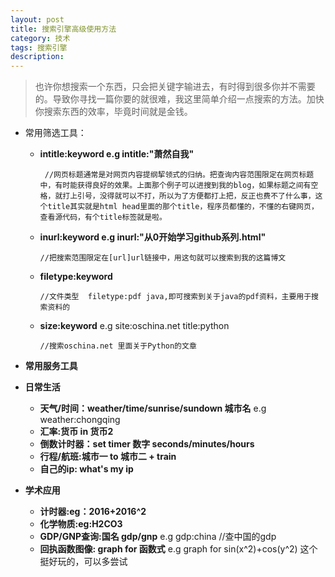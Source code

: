 ```yaml
---
layout: post
title: 搜索引擎高级使用方法
category: 技术
tags: 搜索引擎
description:
---
```



> 也许你想搜索一个东西，只会把关键字输进去，有时得到很多你并不需要的。导致你寻找一篇你要的就很难，我这里简单介绍一点搜索的方法。加快你搜索东西的效率，毕竟时间就是金钱。


- 常用筛选工具：

  - **intitle:keyword  e.g intitle:"萧然自我"**  
  
 		 //网页标题通常是对网页内容提纲挈领式的归纳。把查询内容范围限定在网页标题中，有时能获得良好的效果。上面那个例子可以进搜到我的blog，如果标题之间有空格，就打上引号，没得就可以不打，所以为了方便都打上把，反正也费不了什么事，这个title其实就是html head里面的那个title，程序员都懂的，不懂的右键网页，查看源代码，有个title标签就是啦。 
   
  - **inurl:keyword  e.g inurl:"从0开始学习github系列.html"**
  
	  	//把搜索范围限定在[url]url链接中，用这句就可以搜索到我的这篇博文
	  
  - **filetype:keyword**  
  
  		//文件类型  filetype:pdf java,即可搜索到关于java的pdf资料，主要用于搜索资料的
  	
  - **size:keyword**    e.g site:oschina.net title:python
  
  		//搜索oschina.net 里面关于Python的文章


- **常用服务工具**

 - **日常生活**
   - **天气/时间：weather/time/sunrise/sundown 城市名** e.g weather:chongqing
   - **汇率:货币 in 货币2**
   - **倒数计时器：set timer 数字 seconds/minutes/hours**
   - **行程/航班:城市一 to 城市二    + train**
   - **自己的ip: what's my ip**

  - **学术应用**
    - **计时器:eg：2016+2016^2**
    - **化学物质:eg:H2CO3**
    - **GDP/GNP查询:国名 gdp/gnp**  e.g gdp:china //查中国的gdp
    - **回执函数图像: graph for 函数式** e.g graph for sin(x^2)+cos(y^2) 这个挺好玩的，可以多尝试
